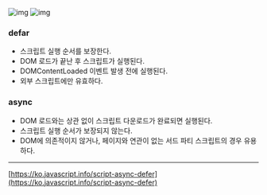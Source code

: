 ![img](https://uploads.disquscdn.com/images/4303414a00e244a653fc9a4894719b730caae6d4c647b97966b1061ae16fec48.png)
![img](https://uploads.disquscdn.com/images/84255af6a3268816f146e255c48db97c670931c351d640f844ecd78f591077a2.png)

### defar

- 스크립트 실행 순서를 보장한다.
- DOM 로드가 끝난 후 스크립트가 실행된다.
- DOMContentLoaded 이벤트 발생 전에 실행된다.
- 외부 스크립트에만 유효하다.

### async

- DOM 로드와는 상관 없이 스크립트 다운로드가 완료되면 실행된다.
- 스크립트 실행 순서가 보장되지 않는다.
- DOM에 의존적이지 않거나, 페이지와 연관이 없는 서드 파티 스크립트의 경우 유용하다.

---

[https://ko.javascript.info/script-async-defer](https://ko.javascript.info/script-async-defer)
